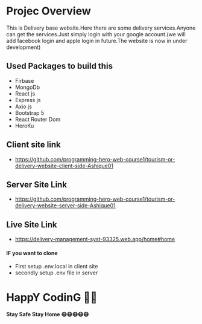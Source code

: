 # Projec Overview
This is Delivery base website.Here there are some delivery services.Anyone can get the services.Just simply login with your google account.(we will add facebook login and apple login in future.The website is now in under development)

## Used Packages to build this

* Firbase
* MongoDb
* React js
* Express js
* Axio js
* Bootstrap 5
* React Router Dom
* HeroKu

## Client site link
* https://github.com/programming-hero-web-course1/tourism-or-delivery-website-client-side-Ashique01
## Server Site Link
* https://github.com/programming-hero-web-course1/tourism-or-delivery-website-server-side-Ashique01
## Live Site Link
* https://delivery-management-syst-93325.web.app/home#home

#### IF you want to clone
* First setup .env.local in client site
* secondly setup .env file in server


# HappY CodinG 🤖😎

#### Stay Safe Stay Home 😷😷😷😷😷
